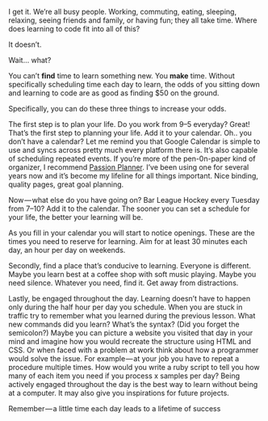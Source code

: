 I get it. We’re all busy people. Working, commuting, eating, sleeping, relaxing, seeing friends and family, or having fun; they all take time. Where does learning to code fit into all of this?

It doesn’t.

Wait… what?

You can’t **find** time to learn something new. You **make** time. Without specifically scheduling time each day to learn, the odds of you sitting down and learning to code are as good as finding $50 on the ground.

Specifically, you can do these three things to increase your odds.

The first step is to plan your life. Do you work from 9–5 everyday? Great! That’s the first step to planning your life. Add it to your calendar. Oh.. you don’t have a calendar? Let me remind you that Google Calendar is simple to use and syncs across pretty much every platform there is. It’s also capable of scheduling repeated events. If you’re more of the pen-0n-paper kind of organizer, I recommend [Passion Planner](http://www.passionplanner.com/). I’ve been using one for several years now and it’s become my lifeline for all things important. Nice binding, quality pages, great goal planning.

Now — what else do you have going on? Bar League Hockey every Tuesday from 7–10? Add it to the calendar. The sooner you can set a schedule for your life, the better your learning will be.

As you fill in your calendar you will start to notice openings. These are the times you need to reserve for learning. Aim for at least 30 minutes each day, an hour per day on weekends.

Secondly, find a place that’s conducive to learning. Everyone is different. Maybe you learn best at a coffee shop with soft music playing. Maybe you need silence. Whatever you need, find it. Get away from distractions.

Lastly, be engaged throughout the day. Learning doesn’t have to happen only during the half hour per day you schedule. When you are stuck in traffic try to remember what you learned during the previous lesson. What new commands did you learn? What’s the syntax? (Did you forget the semicolon?) Maybe you can picture a website you visited that day in your mind and imagine how you would recreate the structure using HTML and CSS. Or when faced with a problem at work think about how a programmer would solve the issue. For example — at your job you have to repeat a procedure multiple times. How would you write a ruby script to tell you how many of each item you need if you process x samples per day? Being actively engaged throughout the day is the best way to learn without being at a computer. It may also give you inspirations for future projects.

Remember — a little time each day leads to a lifetime of success